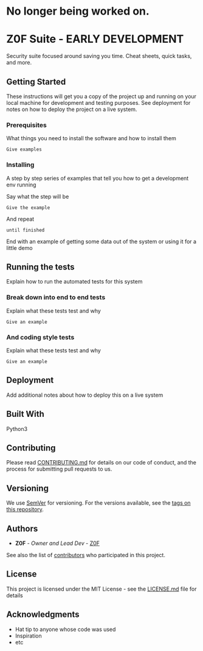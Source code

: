 # No longer being worked on.




# Z0F Suite - EARLY DEVELOPMENT

Security suite focused around saving you time. Cheat sheets, quick tasks, and more.

## Getting Started

These instructions will get you a copy of the project up and running on your local machine for development and testing purposes. See deployment for notes on how to deploy the project on a live system.

### Prerequisites

What things you need to install the software and how to install them

```
Give examples
```

### Installing

A step by step series of examples that tell you how to get a development env running

Say what the step will be

```
Give the example
```

And repeat

```
until finished
```

End with an example of getting some data out of the system or using it for a little demo

## Running the tests

Explain how to run the automated tests for this system

### Break down into end to end tests

Explain what these tests test and why

```
Give an example
```

### And coding style tests

Explain what these tests test and why

```
Give an example
```

## Deployment

Add additional notes about how to deploy this on a live system

## Built With

Python3

## Contributing

Please read [CONTRIBUTING.md](URL) for details on our code of conduct, and the process for submitting pull requests to us.

## Versioning

We use [SemVer](URL) for versioning. For the versions available, see the [tags on this repository](https://github.com/your/project/tags). 

## Authors

* **Z0F** - *Owner and Lead Dev* - [Z0F](https://gitlab.com/z0f)

See also the list of [contributors](https;//github,com/your/project/contributors) who participated in this project.

## License

This project is licensed under the MIT License - see the [LICENSE.md](LICENSE.md) file for details

## Acknowledgments

* Hat tip to anyone whose code was used
* Inspiration
* etc

